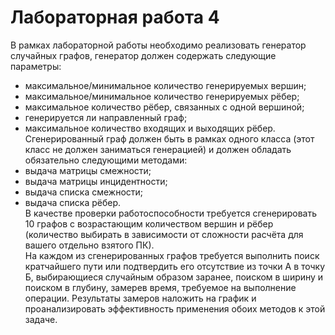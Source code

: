 # Лабораторная работа 4

В рамках лабораторной работы необходимо реализовать генератор случайных графов, генератор должен содержать следующие параметры:
- максимальное/минимальное количество генерируемых вершин;
- максимальное/минимальное количество генерируемых рёбер;
- максимальное количество рёбер, связанных с одной вершиной;
- генерируется ли направленный граф;
- максимальное количество входящих и выходящих рёбер.
\
Сгенерированный граф должен быть в рамках одного класса (этот класс не должен заниматься генерацией) и должен обладать обязательно следующими методами:
- выдача матрицы смежности;
- выдача матрицы инцидентности;
- выдача списка смежности;
- выдача списка рёбер.
\
В качестве проверки работоспособности требуется сгенерировать 10 графов с возрастающим количеством вершин и рёбер (количество выбирать в зависимости от сложности расчёта для вашего отдельно взятого ПК). \
На каждом из сгенерированных графов требуется выполнить поиск кратчайшего пути или подтвердить его отсутствие из точки А в точку Б, выбирающиеся случайным образом заранее, поиском в ширину и поиском в глубину, замерев время, требуемое на выполнение операции. Результаты замеров наложить на график и проанализировать эффективность применения обоих методов к этой задаче.
